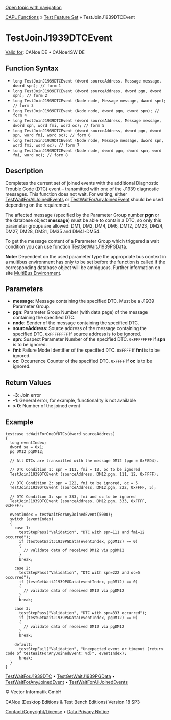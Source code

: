 [Open topic with navigation](../../../../../CANoeDEFamily.htm#Topics/CAPLFunctions/Test/Functions/CAPLfunctionTestJoinJ1939DTCEvent.md)

[CAPL Functions](../../CAPLfunctions.md) » [Test Feature Set](../CAPLfunctionsTFSOverview.md) » TestJoinJ1939DTCEvent

# TestJoinJ1939DTCEvent

[Valid for](../../../Shared/FeatureAvailability.md): CANoe DE • CANoe4SW DE

## Function Syntax

- `long TestJoinJ1939DTCEvent (dword sourceAddress, Message message, dword spn); // form 1`
- `long TestJoinJ1939DTCEvent (dword sourceAddress, dword pgn, dword spn); // form 2`
- `long TestJoinJ1939DTCEvent (Node node, Message message, dword spn); // form 3`
- `long TestJoinJ1939DTCEvent (Node node, dword pgn, dword spn); // form 4`
- `long TestJoinJ1939DTCEvent (dword sourceAddress, Message message, dword spn, word fmi, word oc); // form 5`
- `long TestJoinJ1939DTCEvent (dword sourceAddress, dword pgn, dword spn, word fmi, word oc); // form 6`
- `long TestJoinJ1939DTCEvent (Node node, Message message, dword spn, word fmi, word oc); // form 7`
- `long TestJoinJ1939DTCEvent (Node node, dword pgn, dword spn, word fmi, word oc); // form 8`

## Description

Completes the current set of joined events with the additional Diagnostic Trouble Code (DTC) event – transmitted with one of the J1939 diagnostic messages. This function does not wait. For waiting, either [TestWaitForAllJoinedEvents](CAPLfunctionTestWaitForAllJoinedEvents.md) or [TestWaitForAnyJoinedEvent](CAPLfunctionTestWaitForAnyJoinedEvent.md) should be used depending on the requirement.

The affected message (specified by the Parameter Group number **pgn** or the database object **message**) must be able to contain a DTC, so only this parameter groups are allowed: DM1, DM2, DM4, DM6, DM12, DM23, DM24, DM27, DM28, DM31, DM35 and DM41-DM54.

To get the message content of a Parameter Group which triggered a wait condition you can use function [TestGetWaitJ1939PGData](CAPLfunctionTestGetWaitJ1939PGData.md).

**Note:** Dependent on the used parameter type the appropriate bus context in a multibus environment has only to be set before the function is called if the corresponding database object will be ambiguous. Further information on site [MultiBus Environment](../../../Shared/CAPL/General/TestMultiBusEnvironment.md).

## Parameters

- **message**: Message containing the specified DTC. Must be a J1939 Parameter Group.
- **pgn**: Parameter Group Number (with data page) of the message containing the specified DTC.
- **node**: Sender of the message containing the specified DTC.
- **sourceAddress**: Source address of the message containing the specified DTC. `0xFFFFFFFF` if source address is to be ignored.
- **spn**: Suspect Parameter Number of the specified DTC. `0xFFFFFFFF` if **spn** is to be ignored.
- **fmi**: Failure Mode Identifier of the specified DTC. `0xFFFF` if **fmi** is to be ignored.
- **oc**: Occurrence Counter of the specified DTC. `0xFFFF` if **oc** is to be ignored.

## Return Values

- **-3**: Join error
- **-1**: General error, for example, functionality is not available
- **> 0**: Number of the joined event

## Example

```plaintext
testcase tcWaitForOneOfDTCs(dword sourceAddress)
{
  long eventIndex;
  dword sa = 0x1;
  pg DM12 pgDM12;

  // All DTCs are transmitted with the message DM12 (pgn = 0xFED4).

  // DTC Condition 1: spn = 111, fmi = 12, oc to be ignored
  TestJoinJ1939DTCEvent (sourceAddress, DM12.pgn, 111, 12, 0xFFFF);

  // DTC Condition 2: spn = 222, fmi to be ignored, oc = 5
  TestJoinJ1939DTCEvent (sourceAddress, DM12.pgn, 222, 0xFFFF, 5);

  // DTC Condition 3: spn = 333, fmi and oc to be ignored
  TestJoinJ1939DTCEvent (sourceAddress, DM12.pgn, 333, 0xFFFF, 0xFFFF);

  eventIndex = testWaitForAnyJoinedEvent(5000);
  switch (eventIndex)
  {
    case 1:
      testStepPass("Validation", "DTC with spn=111 and fmi=12 occurred");
      if (testGetWaitJ1939PGData(eventIndex, pgDM12) == 0)
      {
        // validate data of received DM12 via pgDM12
      }
      break;

    case 2:
      testStepPass("Validation", "DTC with spn=222 and oc=5 occurred");
      if (testGetWaitJ1939PGData(eventIndex, pgDM12) == 0)
      {
        // validate data of received DM12 via pgDM12
      }
      break;

    case 3:
      testStepPass("Validation", "DTC with spn=333 occurred");
      if (testGetWaitJ1939PGData(eventIndex, pgDM12) == 0)
      {
        // validate data of received DM12 via pgDM12
      }
      break;

    default:
      testStepFail("Validation", "Unexpected event or timeout (return code of testWaitForAnyJoinedEvent: %d)", eventIndex);
      break;
  }
}
```

[TestWaitForJ1939DTC](CAPLfunctionTestWaitForJ1939DTC.md) • [TestGetWaitJ1939PGData](CAPLfunctionTestGetWaitJ1939PGData.md) • [TestWaitForAnyJoinedEvent](CAPLfunctionTestWaitForAnyJoinedEvent.md) • [TestWaitForAllJoinedEvents](CAPLfunctionTestWaitForAllJoinedEvents.md)

© Vector Informatik GmbH

CANoe (Desktop Editions & Test Bench Editions) Version 18 SP3

[Contact/Copyright/License](../../../Shared/ContactCopyrightLicense.md) • [Data Privacy Notice](https://www.vector.com/int/en/company/get-info/privacy-policy/)
